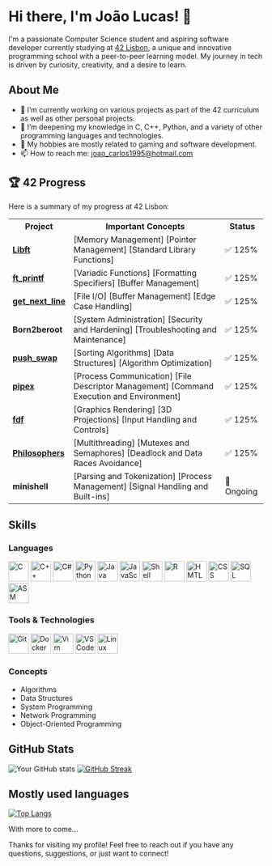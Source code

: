 # Hi there, I'm João Lucas! 👋

I'm a passionate Computer Science student and aspiring software developer currently studying at [42 Lisbon](https://www.42lisboa.com/), a unique and innovative programming school with  a peer-to-peer learning model. My journey in tech is driven by curiosity, creativity, and a desire to learn.

## About Me

- 🔭 I’m currently working on various projects as part of the 42 curriculum as well as other personal projects.
- 🌱 I’m deepening my knowledge in C, C++, Python, and a variety of other programming languages and technologies.
- 💬 My hobbies are mostly related to gaming and software development.
- 📫 How to reach me: [joao_carlos1995@hotmail.com](mailto:joao_carlos1995@hotmail.com) <!-- or connect with me on [LinkedIn](https://www.linkedin.com/in/your-linkedin-profile). -->

## 🏆 42 Progress

Here is a summary of my progress at 42 Lisbon:

<table>
  <tr>
    <th>Project</th>
    <th>Important Concepts</th>
    <th>Status</th>
  </tr>
  <tr>
    <td><b><a href="https://github.com/jcameira/Libft-42Lisbon">Libft</a></b></td>
    <td>[Memory Management] [Pointer Management] [Standard Library Functions]</td>
    <td>✅ 125%</td>
  </tr>
  <tr>
    <td><b><a href="https://github.com/jcameira/Ft_printf-42Lisbon">ft_printf</a></b></td>
    <td>[Variadic Functions] [Formatting Specifiers] [Buffer Management]</td>
    <td>✅ 125%</td>
  </tr>
  <tr>
    <td><b><a href="https://github.com/jcameira/Get_next_line-42Lisbon">get_next_line</a></b></td>
    <td>[File I/O] [Buffer Management] [Edge Case Handling]</td>
    <td>✅ 125%</td>
  </tr>
  <tr>
    <td><b>Born2beroot</b></td>
    <td>[System Administration] [Security and Hardening] [Troubleshooting and Maintenance]</td>
    <td>✅ 125%</td>
  </tr>
  <tr>
    <td><b><a href="https://github.com/jcameira/Push_swap-42Lisbon">push_swap</a></b></td>
    <td>[Sorting Algorithms] [Data Structures] [Algorithm Optimization]</td>
    <td>✅ 125%</td>
  </tr>
  <tr>
    <td><b><a href="https://github.com/jcameira/Pipex-42Lisbon">pipex</a></b></td>
    <td>[Process Communication] [File Descriptor Management] [Command Execution and Environment]</td>
    <td>✅ 125%</td>
  </tr>
  <tr>
    <td><b><a href="https://github.com/jcameira/Fdf-42Lisbon">fdf</a></b></td>
    <td>[Graphics Rendering] [3D Projections] [Input Handling and Controls]</td>
    <td>✅ 125%</td>
  </tr>
  <tr>
    <td><b><a href="https://github.com/jcameira/Philosophers-42Lisbon">Philosophers</a></b></td>
    <td>[Multithreading] [Mutexes and Semaphores] [Deadlock and Data Races Avoidance]</td>
    <td>✅ 125%</td>
  </tr>
  <tr>
    <td><b>minishell</b></td>
    <td>[Parsing and Tokenization] [Process Management] [Signal Handling and Built-ins]</td>
    <td>🔄 Ongoing</td>
  </tr>
</table>

## Skills

### Languages

<img src="https://img.icons8.com/?size=100&id=40670&format=png&color=000000" alt="C" width="40" height="40"/> <img src="https://img.icons8.com/?size=100&id=40669&format=png&color=000000" alt="C++" width="40" height="40"/>
<img src="https://img.icons8.com/?size=100&id=mhwmyz1eu7T5&format=png&color=000000" alt="C#" width="40" height="40"/>
<img src="https://img.icons8.com/?size=100&id=13441&format=png&color=000000" alt="Python" width="40" height="40"/>
<img src="https://img.icons8.com/?size=100&id=13679&format=png&color=000000" alt="Java" width="40" height="40"/>
<img src="https://img.icons8.com/?size=100&id=108784&format=png&color=000000" alt="JavaScript" width="40" height="40"/>
<img src="https://img.icons8.com/?size=100&id=9MJf0ngDwS8z&format=png&color=000000" alt="Shell Script" width="40" height="40"/>
<img src="https://img.icons8.com/?size=100&id=CLvQeiwFpit4&format=png&color=000000" alt="R" width="40" height="40"/>
<img src="https://img.icons8.com/?size=100&id=20909&format=png&color=000000" alt="HMTL" width="40" height="40"/>
<img src="https://img.icons8.com/?size=100&id=21278&format=png&color=000000" alt="CSS" width="40" height="40"/>
<img src="https://img.icons8.com/?size=100&id=38561&format=png&color=000000" alt="SQL" width="40" height="40"/>
<img src="https://img.icons8.com/?size=100&id=gVK745a4Vaur&format=png&color=000000" alt="ASM" width="40" height="40"/>

### Tools & Technologies

<img src="https://img.icons8.com/?size=100&id=20906&format=png&color=000000" alt="Git" width="40" height="40"/> <img src="https://img.icons8.com/?size=100&id=cdYUlRaag9G9&format=png&color=000000" alt="Docker" width="40" height="40"/>
<img src="https://img.icons8.com/?size=100&id=LyU6IwWaREPI&format=png&color=000000" alt="Vim" width="40" height="40"/>
<img src="https://img.icons8.com/?size=100&id=9OGIyU8hrxW5&format=png&color=000000" alt="VS Code" width="40" height="40"/>
<img src="https://img.icons8.com/?size=100&id=17842&format=png&color=000000" alt="Linux" width="40" height="40"/>

### Concepts
- Algorithms
- Data Structures
- System Programming
- Network Programming
- Object-Oriented Programming

## GitHub Stats

![Your GitHub stats](https://github-readme-stats.vercel.app/api?username=jcameira&show_icons=true&theme=algolia)
[![GitHub Streak](https://github-readme-streak-stats.herokuapp.com?user=jcameira&theme=algolia)](https://git.io/streak-stats)

## Mostly used languages

[![Top Langs](https://github-readme-stats.vercel.app/api/top-langs/?username=jcameira)](https://github.com/anuraghazra/github-readme-stats)

With more to come...

<!-- ## Let's Connect!

- [LinkedIn](https://www.linkedin.com/in/your-linkedin-profile)
- [42 Network Profile](https://profile.intra.42.fr/users/yourprofile) -->

Thanks for visiting my profile! Feel free to reach out if you have any questions, suggestions, or just want to connect!
